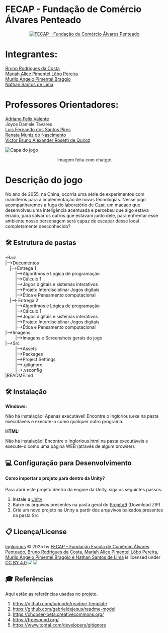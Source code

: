 
# FECAP - Fundação de Comércio Álvares Penteado

<p align="center">
<a href= "https://www.fecap.br/"><img src="https://encrypted-tbn0.gstatic.com/images?q=tbn:ANd9GcRhZPrRa89Kma0ZZogxm0pi-tCn_TLKeHGVxywp-LXAFGR3B1DPouAJYHgKZGV0XTEf4AE&usqp=CAU" alt="FECAP - Fundação de Comércio Álvares Penteado" border="0"></a>
</p>

# Integrantes:
<a href= "https://github.com/rodriguesbrun">Bruno Rodrigues da Costa</a>
<br><a href="https://github.com/alicelobwp">Mariah Alice Pimentel Lôbo Pereira</a>
<br><a href="https://github.com/Mura173">Murilo Ângelo Pimentel Braggio</a> 
<br><a href="https://github.com/Nathan-bit711">Nathan Santos de Lima</a>
# Professores Orientadores: 
<a href="https://www.linkedin.com/in/adriano-valente-534576135/" target="_blank" rel="noopener noreferrer"> Adriano Felix Valente </a>
<br> <a> Joyce Daniele Tavares </a>
<br><a href="https://www.linkedin.com/in/luisspires/" target="_blank" rel="noopener noreferrer"> Luis Fernando dos Santos Pires </a>
<br><a href="https://www.linkedin.com/in/remuniz/" target="_blank" rel="noopener noreferrer"> Renata Muniz do Nascimento </a>
<br> <a href="https://www.linkedin.com/in/victorbarq/" target="_blank" rel="noopener noreferrer"> Victor Bruno Alexander Rosetti de Quiroz </a>


![Capa do jogo](https://github.com/user-attachments/assets/f7ff1cb1-547b-4055-a805-a6e846960833) 

<p align="center"><a> Imagem feita com chatgpt</a></p>

# Descrição do jogo

No ano de 2055, na China, ocorria uma série de experimentos com mamíferos para a implementação de novas tecnologias.
Nesse jogo acompanharemos a fuga do laboratório de Czar, um macaco que desenvolveu uma inteligência acentuada e percebeu que algo estava errado, para salvar os outros que estavam junto dele, para enfrentar esse ambiente nosso personagem será capaz de escapar desse local completamente desconhecido?

 


## 🛠 Estrutura de pastas

-Raiz<br>
|-->Documentos<br>
  &emsp;|-->Entrega 1<br>
  &emsp; &emsp;|-->Algoritmos e Lógica de programação<br>
  &emsp; &emsp;|-->Cálculo 1<br>
  &emsp; &emsp;|-->Jogos digitais e sistemas interativos<br>
  &emsp; &emsp;|-->Projeto Interdisciplinar Jogos digitais<br>
  &emsp; &emsp;|-->Ética e Pensamento computacional<br>
  &emsp;|--> Entrega 2 <br>
  &emsp; &emsp;|-->Algoritmos e Lógica de programação<br>
  &emsp; &emsp;|-->Cálculo 1<br>
  &emsp; &emsp;|-->Jogos digitais e sistemas interativos<br>
  &emsp; &emsp;|-->Projeto Interdisciplinar Jogos digitais<br>
  &emsp; &emsp;|-->Ética e Pensamento computacional<br>
|-->Imagens<br>
  &emsp; &emsp;|-->Imagens e Screenshots gerais do jogo<br>
|-->Src<br>
  &emsp; &emsp;|-->Assets<br>
  &emsp; &emsp;|-->Packages<br>
  &emsp; &emsp;|-->Project Settings<br>
  &emsp; &emsp;|-->.gitignore<br>
  &emsp; &emsp;|-->.vsconfig<br>
|README.md<br>

## 🛠 Instalação
<b>Windows:</b>

Não há instalação! Apenas executável!
Encontre o Inglorious.exe na pasta executáveis e execute-o como qualquer outro programa.

<b>HTML:</b>

Não há instalação!
Encontre o Inglorious.html na pasta executáveis e execute-o como uma página WEB (através de algum browser).

## 💻 Configuração para Desenvolvimento

#### Como importar o projeto para dentro da Unity?

Para abrir este projeto dentro da engine da Unity, siga os seguintes passos:

<ol>
 <li>Instale a <a href="https://unity.com/pt">Unity</a></li>
 <li>Baixe os arquivos presentes na pasta geral do <a href="https://github.com/2025-1-MCC1/Projeto9/tree/main">Projeto9</a> (Download ZIP)</li>
 <li>Crie um novo projeto na Unity a partir dos arquvivos baixados presentes na pasta Src</li>
</ol>

## 📋 Licença/License
<a href="https://github.com/2025-1-MCC1/Projeto9/tree/main">Inglorious</a> © 2025 by <a href="https://github.com/2025-1-MCC1/Projeto9/tree/main">FECAP - Fundação Escola de Comércio Álvares Penteado, Bruno Rodrigues da Costa, Mariah Alice Pimentel Lôbo Pereira, Murilo Ângelo Pimentel Braggio e Nathan Santos de Lima</a> is licensed under <a href="https://creativecommons.org/licenses/by/4.0/">CC BY 4.0</a><img src="https://mirrors.creativecommons.org/presskit/icons/cc.svg" style="max-width: 1em;max-height:1em;margin-left: .2em;"><img src="https://mirrors.creativecommons.org/presskit/icons/by.svg" style="max-width: 1em;max-height:1em;margin-left: .2em;">

## 🎓 Referências

Aqui estão as referências usadas no projeto.

1. <https://github.com/iuricode/readme-template>
2. <https://github.com/gabrieldejesus/readme-model>
3. <https://chooser-beta.creativecommons.org/>
4. <https://freesound.org/>
5. <https://www.toptal.com/developers/gitignore>
